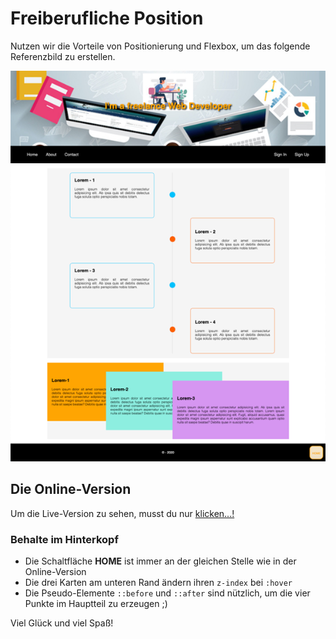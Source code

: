 # Freiberufliche Position

Nutzen wir die Vorteile von Positionierung und Flexbox, um das folgende Referenzbild zu erstellen.

![Der Überblick](./images/desktop.png "Der allgemeine Überblick")

## Die Online-Version

Um die Live-Version zu sehen, musst du nur [klicken...!](https://hsnakk.github.io/UIB_Layout_Position_Exercise-1/)

### Behalte im Hinterkopf

- Die Schaltfläche **HOME** ist immer an der gleichen Stelle wie in der Online-Version
- Die drei Karten am unteren Rand ändern ihren `z-index` bei `:hover`
- Die Pseudo-Elemente `::before` und `::after` sind nützlich, um die vier Punkte im Hauptteil zu erzeugen ;)

Viel Glück und viel Spaß!
